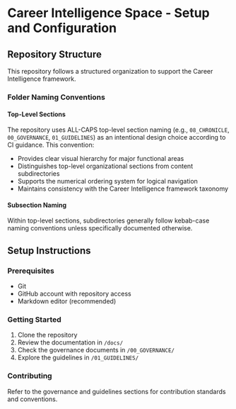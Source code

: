 # Career Intelligence Space - Setup and Configuration

## Repository Structure

This repository follows a structured organization to support the Career Intelligence framework.

### Folder Naming Conventions

#### Top-Level Sections

The repository uses ALL-CAPS top-level section naming (e.g., `08_CHRONICLE`, `00_GOVERNANCE`, `01_GUIDELINES`) as an intentional design choice according to CI guidance. This convention:

- Provides clear visual hierarchy for major functional areas
- Distinguishes top-level organizational sections from content subdirectories
- Supports the numerical ordering system for logical navigation
- Maintains consistency with the Career Intelligence framework taxonomy

#### Subsection Naming

Within top-level sections, subdirectories generally follow kebab-case naming conventions unless specifically documented otherwise.

## Setup Instructions

### Prerequisites

- Git
- GitHub account with repository access
- Markdown editor (recommended)

### Getting Started

1. Clone the repository
2. Review the documentation in `/docs/`
3. Check the governance documents in `/00_GOVERNANCE/`
4. Explore the guidelines in `/01_GUIDELINES/`

### Contributing

Refer to the governance and guidelines sections for contribution standards and conventions.

